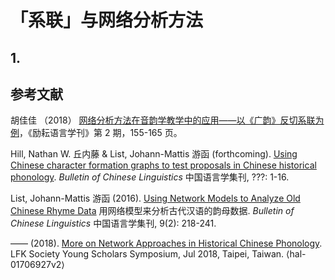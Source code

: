 # 「系联」与网络分析方法

## 1. 

## 参考文献

胡佳佳 （2018） [网络分析方法在音韵学教学中的应用——以《广韵》反切系联为例](http://kns.cnki.net/KCMS/detail/detail.aspx?dbname=cjfd2018&filename=lyyy201802013&dbcode=cjfq)，《励耘语言学刊》第 2 期，155-165 页。

Hill, Nathan W. 丘内藤 & List, Johann-Mattis 游函 (forthcoming). [Using Chinese character formation graphs to test proposals in Chinese historical phonology](http://lingulist.de/documents/papers/hill-list-2019-chinese-character-formation-graphs.pdf). *Bulletin of Chinese Linguistics* 中国语言学集刊, ???: 1-16.

List, Johann-Mattis 游函 (2016). [Using Network Models to Analyze Old Chinese Rhyme Data](https://doi.org/10.1163/2405478X-00902004) 用网络模型来分析古代汉语的韵母数据. *Bulletin of Chinese Linguistics* 中国语言学集刊, 9(2): 218-241.

—— (2018). [More on Network Approaches in Historical Chinese Phonology](https://hal.archives-ouvertes.fr/hal-01706927v2/document). LFK Society Young Scholars Symposium, Jul 2018, Taipei, Taiwan. ⟨hal-01706927v2⟩